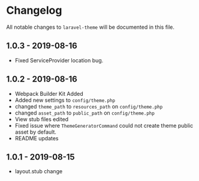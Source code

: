 # Changelog
All notable changes to `laravel-theme` will be documented in this file.

## 1.0.3 - 2019-08-16
- Fixed ServiceProvider location bug.

## 1.0.2 - 2019-08-16
- Webpack Builder Kit Added
- Added new settings to `config/theme.php` 
- changed `theme_path` to `resources_path` on `config/theme.php`
- changed `asset_path` to `public_path` on `config/theme.php`
- View stub files edited
- Fixed issue where `ThemeGeneratorCommand` could not create theme public asset by default.
- README updates

## 1.0.1 - 2019-08-15
- layout.stub change
